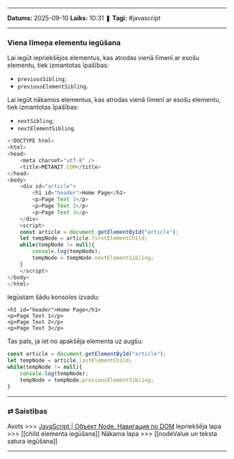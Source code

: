 ___

**Datums:** 2025-09-10
**Laiks:** 10:31
❚ **Tagi:** #javascript 

---
### Viena līmeņa elementu iegūšana

Lai iegūt iepriekšējos elementus, kas atrodas vienā līmenī ar esošu elementu, tiek izmantotas īpašības:

- `previousSibling`;
- `previousElementSibling`.

Lai iegūt nākamos elementus, kas atrodas vienā līmenī ar esošu elementu, tiek izmantotas īpašības:

- `nextSibling`;
- `nextElementSibling`.

```js
<!DOCTYPE html>
<html>
<head>
    <meta charset="utf-8" />
    <title>METANIT.COM</title>
</head>
<body>
    <div id="article">
        <h1 id="header">Home Page</h1>
        <p>Page Text 1</p>
        <p>Page Text 2</p>
        <p>Page Text 3</p>
    </div>
    <script>
    const article = document.getElementById("article");
    let tempNode = article.firstElementChild;
    while(tempNode != null){
        console.log(tempNode);
        tempNode = tempNode.nextElementSibling;
    }
    </script>
</body>
</html>
```

Iegūstam šādu konsoles izvadu:

```
<h1 id="header">Home Page</h1>
<p>Page Text 1</p>
<p>Page Text 2</p>
<p>Page Text 3</p>
```

Tas pats, ja iet no apakšēja elementa uz augšu:

```js
const article = document.getElementById("article");
let tempNode = article.lastElementChild;
while(tempNode != null){
    console.log(tempNode);
    tempNode = tempNode.previousElementSibling;
}
```

---
### ⇄ Saistības

Avots >>> [JavaScript \| Объект Node. Навигация по DOM](https://metanit.com/web/javascript/8.4.php)
Iepriekšēja lapa >>> [[child elementa iegūšana]]
Nākama lapa >>> [[nodeValue un teksta satura iegūšana]]

---